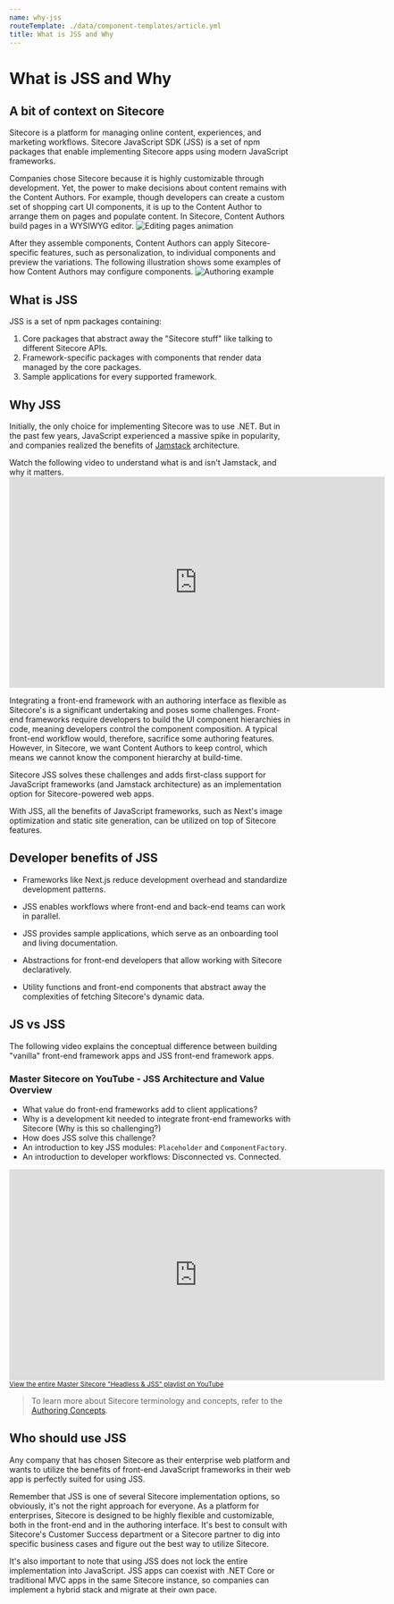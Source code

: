 ```yaml
---
name: why-jss
routeTemplate: ./data/component-templates/article.yml
title: What is JSS and Why
---
```

# What is JSS and Why

## A bit of context on Sitecore
Sitecore is a platform for managing online content, experiences, and marketing workflows. Sitecore JavaScript SDK (JSS) is a set of npm packages that enable implementing Sitecore apps using modern JavaScript frameworks.

Companies chose Sitecore because it is highly customizable through development. Yet, the power to make decisions about content remains with the Content Authors. For example, though developers can create a custom set of shopping cart UI components, it is up to the Content Author to arrange them on pages and populate content. In Sitecore, Content Authors build pages in a WYSIWYG editor.
![Editing pages animation](/assets/img/editing-pages.gif)

After they assemble components, Content Authors can apply Sitecore-specific features, such as personalization, to individual components and preview the variations. The following illustration shows some examples of how Content Authors may configure components.
![Authoring example](/assets/img/authoring-example.png)

## What is JSS

JSS is a set of npm packages containing:
1. Core packages that abstract away the "Sitecore stuff" like talking to different Sitecore APIs.
2. Framework-specific packages with components that render data managed by the core packages. 
3. Sample applications for every supported framework. 

## Why JSS

Initially, the only choice for implementing Sitecore was to use .NET. But in the past few years, JavaScript experienced a massive spike in popularity, and companies realized the benefits of [Jamstack](https://jamstack.org/) architecture. 

<p>
  Watch the following video to understand what is and isn't Jamstack, and why it matters.
  <iframe width="672" height="378" src="https://www.youtube.com/embed/mBOPr4djFMg" frameborder="0" allow="accelerometer; autoplay; clipboard-write; encrypted-media; gyroscope; picture-in-picture" allowfullscreen></iframe>
</p>

Integrating a front-end framework with an authoring interface as flexible as Sitecore's is a significant undertaking and poses some challenges. Front-end frameworks require developers to build the UI component hierarchies in code, meaning developers control the component composition. A typical front-end workflow would, therefore, sacrifice some authoring features. However, in Sitecore, we want Content Authors to keep control, which means we cannot know the component hierarchy at build-time.

Sitecore JSS solves these challenges and adds first-class support for JavaScript frameworks (and Jamstack architecture) as an implementation option for Sitecore-powered web apps.

With JSS, all the benefits of JavaScript frameworks, such as Next's image optimization and static site generation, can be utilized on top of Sitecore features.

## Developer benefits of JSS

- Frameworks like Next.js reduce development overhead and standardize development patterns.

- JSS enables workflows where front-end and back-end teams can work in parallel.

- JSS provides sample applications, which serve as an onboarding tool and living documentation.

- Abstractions for front-end developers that allow working with Sitecore declaratively.

- Utility functions and front-end components that abstract away the complexities of fetching Sitecore's dynamic data.


## JS vs JSS

The following video explains the conceptual difference between building "vanilla" front-end framework apps and JSS front-end framework apps.

### Master Sitecore on YouTube - JSS Architecture and Value Overview
- What value do front-end frameworks add to client applications?
- Why is a development kit needed to integrate front-end frameworks with Sitecore (Why is this so challenging?)
- How does JSS solve this challenge?
- An introduction to key JSS modules: `Placeholder` and `ComponentFactory`.
- An introduction to developer workflows: Disconnected vs. Connected.

<p>
  <iframe width="672" height="378" src="https://www.youtube.com/embed/NzZz2U8XAxg" frameborder="0" allow="accelerometer; encrypted-media; gyroscope; picture-in-picture" allowfullscreen></iframe>
  <small style="display:block">
    <a href="https://www.youtube.com/playlist?list=PL1jJVFm_lGnwZup4L4BjITS2sKr4rpMfI" target="_blank">
      View the entire Master Sitecore "Headless &amp; JSS" playlist on YouTube
    </a>
  </small>
</p>


> To learn more about Sitecore terminology and concepts, refer to the [Authoring Concepts](/docs/introduction/content-authoring-concepts).

## Who should use JSS
Any company that has chosen Sitecore as their enterprise web platform and wants to utilize the benefits of front-end JavaScript frameworks in their web app is perfectly suited for using JSS.

Remember that JSS is one of several Sitecore implementation options, so obviously, it's not the right approach for everyone. As a platform for enterprises, Sitecore is designed to be highly flexible and customizable, both in the front-end and in the authoring interface. It's best to consult with Sitecore's Customer Success department or a Sitecore partner to dig into specific business cases and figure out the best way to utilize Sitecore.

It's also important to note that using JSS does not lock the entire implementation into JavaScript. JSS apps can coexist with .NET Core or traditional MVC apps in the same Sitecore instance, so companies can implement a hybrid stack and migrate at their own pace.